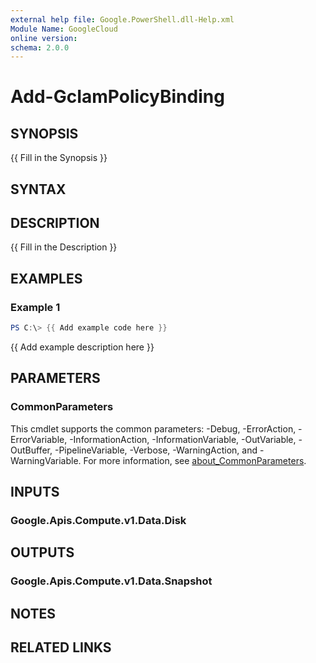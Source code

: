 ```yaml
---
external help file: Google.PowerShell.dll-Help.xml
Module Name: GoogleCloud
online version:
schema: 2.0.0
---
```


# Add-GcIamPolicyBinding

## SYNOPSIS
{{ Fill in the Synopsis }}

## SYNTAX

## DESCRIPTION
{{ Fill in the Description }}

## EXAMPLES

### Example 1
```powershell
PS C:\> {{ Add example code here }}
```

{{ Add example description here }}

## PARAMETERS

### CommonParameters
This cmdlet supports the common parameters: -Debug, -ErrorAction, -ErrorVariable, -InformationAction, -InformationVariable, -OutVariable, -OutBuffer, -PipelineVariable, -Verbose, -WarningAction, and -WarningVariable. For more information, see [about_CommonParameters](http://go.microsoft.com/fwlink/?LinkID=113216).

## INPUTS

### Google.Apis.Compute.v1.Data.Disk

## OUTPUTS

### Google.Apis.Compute.v1.Data.Snapshot

## NOTES

## RELATED LINKS
